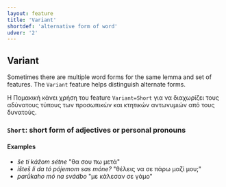 ```yaml
---
layout: feature
title: 'Variant'
shortdef: 'alternative form of word'
udver: '2'
---
```


## Variant


Sometimes there are multiple word forms for the same lemma and set of features.
The `Variant` feature helps distinguish alternate forms.

Η Πομακική κάνει χρήση του feature `Variant=Short` για να διαχωρίζει τους αδύνατους τύπους των προσωπικών και κτητικών αντωνυμιών από τους δυνατούς.

### <a name="Short">`Short`</a>: short form of adjectives or personal pronouns

#### Examples

* _še tí kážom sétne_ "θα σου πω μετά"
* _íšteš li da tó pójemom sas móne?_ "θέλεις να σε πάρω μαζί μου;"
* _parǘkaho mó na svádbo_ "με κάλεσαν σε γάμο"

<!-- Interlanguage links updated So kvě 14 19:02:43 CEST 2022 -->
